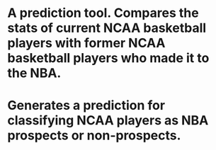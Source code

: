 # A prediction tool. Compares the stats of current NCAA basketball players with former NCAA basketball players who made it to the NBA. 
# Generates a prediction for classifying NCAA players as NBA prospects or non-prospects.

